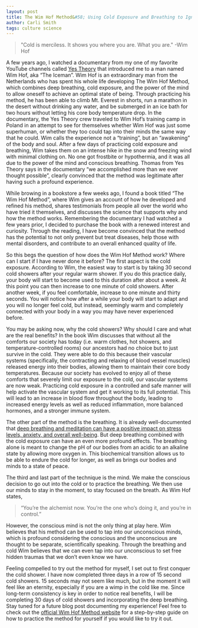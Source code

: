 ```yaml
---
layout: post
title: The Wim Hof Method&#58; Using Cold Exposure and Breathing to Ignite the Human Potential
author: Carli Smith
tags: culture science
---
```


>"Cold is merciless. It shows you where you are. What you are." -Wim Hof

A few years ago, I watched a documentary from my one of my favorite YouTube channels called [Yes Theory](https://www.youtube.com/watch?v=8cvhwquPqJ0) that introduced me to a man named Wim Hof, aka “The Iceman”. Wim Hof is an extraordinary man from the Netherlands who has spent his whole life developing The Wim Hof Method, which combines deep breathing, cold exposure, and the power of the mind to allow oneself to achieve an optimal state of being. Through practicing his method, he has been able to climb Mt. Everest in shorts, run a marathon in the desert without drinking any water, and be submerged in an ice bath for two hours without letting his core body temperature drop. In the documentary, the Yes Theory crew traveled to Wim Hof’s training camp in Poland in an attempt to see for themselves whether Wim Hof was just some superhuman, or whether they too could tap into their minds the same way that he could. Wim calls the experience not a “training”, but an “awakening” of the body and soul. After a few days of practicing cold exposure and breathing, Wim takes them on an intense hike in the snow and freezing wind with minimal clothing on. No one got frostbite or hypothermia, and it was all due to the power of the mind and conscious breathing. Thomas from Yes Theory says in the documentary “we accomplished more than we ever thought possible”, clearly convinced that the method was legitimate after having such a profound experience. 

While browing in a bookstore a few weeks ago, I found a book titled “The Wim Hof Method”, where Wim gives an account of how he developed and refined his method, shares testimonials from people all over the world who have tried it themselves, and discusses the science that supports why and how the method works. Remembering the documentary I had watched a few years prior, I decided to purchase the book with a renewed interest and curiosity. Through the reading, I have become convinced that the method has the potential to not only prevent but treat diseases, help those with mental disorders, and contribute to an overall enhanced quality of life. 

So this begs the question of how does the Wim Hof Method work? Where can I start if I have never done it before? The first aspect is the cold exposure. According to Wim, the easiest way to start is by taking 30 second cold showers after your regular warm shower. If you do this practice daily, your body will start to become used to this duration after about a week. At this point you can then increase to one minute of cold showers. After another week, if you feel comfortable, increase to one minute and thirty seconds. You will notice how after a while your body will start to adapt and you will no longer feel cold, but instead, seemingly warm and completely connected with your body in a way you may have never experienced before. 

You may be asking now, why the cold showers? Why should I care and what are the real benefits? In the book Wim discusses that without all the comforts our society has today (i.e. warm clothes, hot showers, and temperature-controlled rooms) our ancestors had no choice but to just survive in the cold. They were able to do this because their vascular systems (specifically, the contracting and relaxing of blood vessel muscles) released energy into their bodies, allowing them to maintain their core body temperatures. Because our society has evolved to enjoy all of these comforts that severely limit our exposure to the cold, our vascular systems are now weak. Practicing cold exposure in a controlled and safe manner will help activate the vascular system and get it working to its full potential. This will lead to an increase in blood flow throughout the body, leading to increased energy levels as well as reduced inflammation, more balanced hormones, and a stronger immune system. 

The other part of the method is the breathing. It is already well-documented that [deep breathing and meditation can have a positive impact on stress levels, anxiety, and overall well-being](https://www.health.harvard.edu/mind-and-mood/relaxation-techniques-breath-control-helps-quell-errant-stress-response). But deep breathing combined with the cold exposure can have an even more profound effects. The breathing alone is meant to change the pH of our bodies from an acidic to an alkaline state by allowing more oxygen in. This biochemical transition allows us to be able to endure the cold for longer, as well as brings our bodies and minds to a state of peace. 

The third and last part of the technique is the mind. We make the conscious decision to go out into the cold or to practice the breathing. We then use our minds to stay in the moment, to stay focused on the breath. As Wim Hof states,

>“You’re the alchemist now. You’re the one who’s doing it, and you’re in control.”

However, the conscious mind is not the only thing at play here. Wim believes that his method can be used to tap into our unconscious minds, which is profound considering the conscious and the unconscious are thought to be separate, scientifically speaking. Through the breathing and cold Wim believes that we can even tap into our unconscious to set free hidden traumas that we don’t even know we have.

Feeling compelled to try out the method for myself, I set out to first conquer the cold shower. I have now completed three days in a row of 15 second cold showers. 15 seconds may not seem like much, but in the moment it will feel like an eternity, especially if you are a wimp in the cold like me. Since long-term consistency is key in order to notice real benefits, I will be completing 30 days of cold showers and incorporating the deep breathing. Stay tuned for a future blog post documenting my experience! Feel free to check out the [official Wim Hof Method website](https://www.wimhofmethod.com/) for a step-by-step guide on how to practice the method for yourself if you would like to try it out. 
